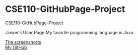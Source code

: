 # CSE110-GitHubPage-Project
CSE110-GitHubPage-Project

Jiawei's User Page
My favorite programming language is Java.

[The screenshorts](/screenshots/)  
[My GitHub](https://github.com/SoulCoder3)